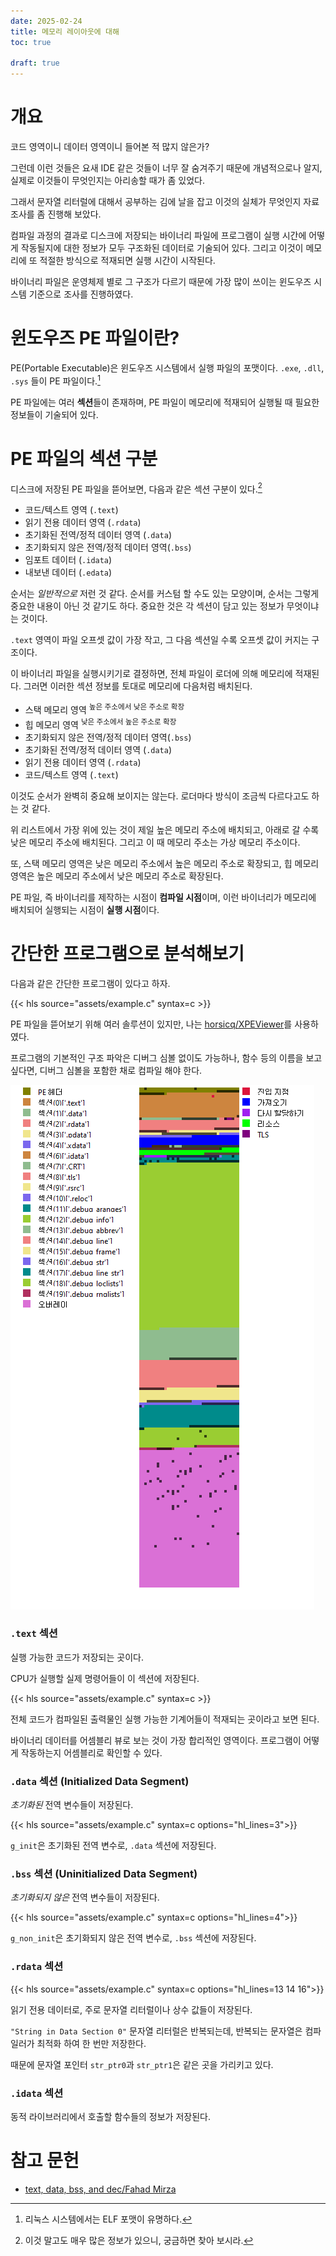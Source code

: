 ```yaml
---
date: 2025-02-24
title: 메모리 레이아웃에 대해
toc: true

draft: true
---
```


# 개요

코드 영역이니 데이터 영역이니 들어본 적 많지 않은가? 

그런데 이런 것들은 요새 IDE 같은 것들이 너무 잘 숨겨주기 때문에 개념적으로나 알지, 실제로 이것들이 무엇인지는 아리송할 때가 좀 있었다.

그래서 문자열 리터럴에 대해서 공부하는 김에 날을 잡고 이것의 실체가 무엇인지 자료 조사를 좀 진행해 보았다.

컴파일 과정의 결과로 디스크에 저장되는 바이너리 파일에 프로그램이 실행 시간에 어떻게 작동될지에 대한 정보가 모두 구조화된 데이터로 기술되어 있다. 그리고 이것이 메모리에 또 적절한 방식으로 적재되면 실행 시간이 시작된다.

바이너리 파일은 운영체제 별로 그 구조가 다르기 때문에 가장 많이 쓰이는 윈도우즈 시스템 기준으로 조사를 진행하였다.

# 윈도우즈 PE 파일이란?

PE(Portable Executable)은 윈도우즈 시스템에서 실행 파일의 포맷이다. `.exe`, `.dll`, `.sys` 들이 PE 파일이다.[^1]

[^1]: 리눅스 시스템에서는 ELF 포맷이 유명하다.

PE 파일에는 여러 **섹션**들이 존재하며, PE 파일이 메모리에 적재되어 실행될 때 필요한 정보들이 기술되어 있다.

# PE 파일의 섹션 구분

디스크에 저장된 PE 파일을 뜯어보면, 다음과 같은 섹션 구분이 있다.[^2]

[^2]: 이것 말고도 매우 많은 정보가 있으니, 궁금하면 찾아 보시라.

* 코드/텍스트 영역 (`.text`)
* 읽기 전용 데이터 영역 (`.rdata`)
* 초기화된 전역/정적 데이터 영역 (`.data`)
* 초기화되지 않은 전역/정적 데이터 영역(`.bss`)
* 임포트 데이터 (`.idata`)
* 내보낸 데이터 (`.edata`)

순서는 *일반적으로* 저런 것 같다. 순서를 커스텀 할 수도 있는 모양이며, 순서는 그렇게 중요한 내용이 아닌 것 같기도 하다. 중요한 것은 각 섹션이 담고 있는 정보가 무엇이냐는 것이다.

`.text` 영역이 파일 오프셋 값이 가장 작고, 그 다음 섹션일 수록 오프셋 값이 커지는 구조이다.

이 바이너리 파일을 실행시키기로 결정하면, 전체 파일이 로더에 의해 메모리에 적재된다. 그러면 이러한 섹션 정보를 토대로 메모리에 다음처럼 배치된다.

* 스택 메모리 영역 <sup>높은 주소에서 낮은 주소로 확장</sup>
* 힙 메모리 영역 <sup>낮은 주소에서 높은 주소로 확장</sup>
* 초기화되지 않은 전역/정적 데이터 영역(`.bss`)
* 초기화된 전역/정적 데이터 영역 (`.data`)
* 읽기 전용 데이터 영역 (`.rdata`)
* 코드/텍스트 영역 (`.text`)

이것도 순서가 완벽히 중요해 보이지는 않는다. 로더마다 방식이 조금씩 다르다고도 하는 것 같다. 

위 리스트에서 가장 위에 있는 것이 제일 높은 메모리 주소에 배치되고, 아래로 갈 수록 낮은 메모리 주소에 배치된다. 그리고 이 때 메모리 주소는 가상 메모리 주소이다.

또, 스택 메모리 영역은 낮은 메모리 주소에서 높은 메모리 주소로 확장되고, 힙 메모리 영역은 높은 메모리 주소에서 낮은 메모리 주소로 확장된다.

PE 파일, 즉 바이너리를 제작하는 시점이 **컴파일 시점**이며, 이런 바이너리가 메모리에 배치되어 실행되는 시점이 **실행 시점**이다.

# 간단한 프로그램으로 분석해보기

다음과 같은 간단한 프로그램이 있다고 하자.

{{< hls source="assets/example.c" syntax=c >}}

PE 파일을 뜯어보기 위해 여러 솔루션이 있지만, 나는 [horsicq/XPEViewer](https://github.com/horsicq/XPEViewer)를 사용하였다.

프로그램의 기본적인 구조 파악은 디버그 심볼 없이도 가능하나, 함수 등의 이름을 보고 싶다면, 디버그 심볼을 포함한 채로 컴파일 해야 한다.

![](assets/pe_visulaization.png "각 섹션의 시각화 (아주 긴 디버그 심볼들이 포함되어 있다.)")

### `.text` 섹션

실행 가능한 코드가 저장되는 곳이다.

CPU가 실행할 실제 명령어들이 이 섹션에 저장된다.

{{< hls source="assets/example.c" syntax=c >}}

전체 코드가 컴파일된 출력물인 실행 가능한 기계어들이 적재되는 곳이라고 보면 된다.

바이너리 데이터를 어셈블리 뷰로 보는 것이 가장 합리적인 영역이다.
프로그램이 어떻게 작동하는지 어셈블리로 확인할 수 있다.

### `.data` 섹션 (Initialized Data Segment)

*초기화된* 전역 변수들이 저장된다.

{{< hls source="assets/example.c" syntax=c options="hl_lines=3">}}

`g_init`은 초기화된 전역 변수로, `.data` 섹션에 저장된다.

### `.bss` 섹션 (Uninitialized Data Segment)

*초기화되지 않은* 전역 변수들이 저장된다.

{{< hls source="assets/example.c" syntax=c options="hl_lines=4">}}

`g_non_init`은 초기화되지 않은 전역 변수로, `.bss` 섹션에 저장된다.

### `.rdata` 섹션

{{< hls source="assets/example.c" syntax=c options="hl_lines=13 14 16">}}

읽기 전용 데이터로, 주로 문자열 리터럴이나 상수 값들이 저장된다.

`"String in Data Section 0"` 문자열 리터럴은 반복되는데, 반복되는 문자열은 컴파일러가 최적화 하여 한 번만 저장한다.

때문에 문자열 포인터 `str_ptr0`과 `str_ptr1`은 같은 곳을 가리키고 있다.

### `.idata` 섹션

동적 라이브러리에서 호출할 함수들의 정보가 저장된다.

# 참고 문헌

- [text, data, bss, and dec/Fahad Mirza](https://mirzafahad.github.io/2021-05-08-text-data-bss/)